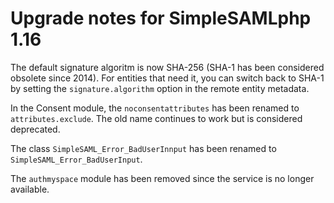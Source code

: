 Upgrade notes for SimpleSAMLphp 1.16
====================================

The default signature algoritm is now SHA-256 (SHA-1 has been considered
obsolete since 2014). For entities that need it, you can switch back to
SHA-1 by setting the `signature.algorithm` option in the remote entity
metadata.

In the Consent module, the `noconsentattributes` has been renamed to
`attributes.exclude`. The old name continues to work but is considered
deprecated.

The class `SimpleSAML_Error_BadUserInnput` has been renamed to
`SimpleSAML_Error_BadUserInput`.

The `authmyspace` module has been removed since the service is no longer
available. 
